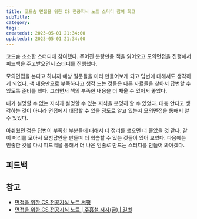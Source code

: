 ```yaml
---
title: 코드숨 면접을 위한 CS 전공지식 노트 스터디 참여 회고
subTitle:
category:
tags:
createdat: 2023-05-01 21:34:00
updatedat: 2023-05-01 21:34:00
---
```


코드숨 소소한 스터디에 참여했다. 주어진 분량만큼 책을 읽어오고 모의면접을 진행해서
피드백을 주고받으면서 스터디를 진행했다.  

모의면접을 본다고 하니까 예상 질문들을 미리 만들어보게 되고 답변에 대해서도
생각하게 되었다. 책 내용만으로 부족하다고 생각 드는 것들은 다른 자료들을 찾아서
답변할 수 있도록 준비를 했다. 그러면서 책의 부족한 내용을 더 채울 수 있어서
좋았다.  

내가 설명할 수 없는 지식과 설명할 수 있는 지식을 분명히 할 수 있었다. 대충
안다고 생각하는 것이 아니라 면접에서 대답할 수 있을 정도로 알고 있는지 모의면접을
통해서 알 수 있었다.  

아쉬웠던 점은 답변이 부족한 부분들에 대해서 더 정리를 했으면 더 좋았을 것 같다.
같이 머리를 모아서 모범답안을 만들며 더 학습할 수 있는 것들이 있어 보였다.
다음에는 인출한 것을 다시 피드백을 통해서 더 나은 인출로 만드는 스터디를 만들어 봐야겠다.

## 피드백


## 참고

- [면접을 위한 CS 전공지식 노트 서평](https://hannut91.github.io/blogs/books/cs-major-knowledge-notes)
- [면접을 위한 CS 전공지식 노트 \| 주홍철 저자(글) \| 길벗](https://product.kyobobook.co.kr/detail/S000001834833)
